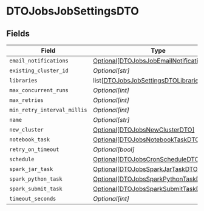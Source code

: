 # DTOJobsJobSettingsDTO


## Fields

| Field                                                                                               | Type                                                                                                | Required                                                                                            | Description                                                                                         |
| --------------------------------------------------------------------------------------------------- | --------------------------------------------------------------------------------------------------- | --------------------------------------------------------------------------------------------------- | --------------------------------------------------------------------------------------------------- |
| `email_notifications`                                                                               | [Optional[DTOJobsJobEmailNotificationsDTO]](../../models/shared/dtojobsjobemailnotificationsdto.md) | :heavy_minus_sign:                                                                                  | N/A                                                                                                 |
| `existing_cluster_id`                                                                               | *Optional[str]*                                                                                     | :heavy_minus_sign:                                                                                  | N/A                                                                                                 |
| `libraries`                                                                                         | list[[DTOJobsJobSettingsDTOLibraries](../../models/shared/dtojobsjobsettingsdtolibraries.md)]       | :heavy_minus_sign:                                                                                  | N/A                                                                                                 |
| `max_concurrent_runs`                                                                               | *Optional[int]*                                                                                     | :heavy_minus_sign:                                                                                  | N/A                                                                                                 |
| `max_retries`                                                                                       | *Optional[int]*                                                                                     | :heavy_minus_sign:                                                                                  | N/A                                                                                                 |
| `min_retry_interval_millis`                                                                         | *Optional[int]*                                                                                     | :heavy_minus_sign:                                                                                  | N/A                                                                                                 |
| `name`                                                                                              | *Optional[str]*                                                                                     | :heavy_minus_sign:                                                                                  | N/A                                                                                                 |
| `new_cluster`                                                                                       | [Optional[DTOJobsNewClusterDTO]](../../models/shared/dtojobsnewclusterdto.md)                       | :heavy_minus_sign:                                                                                  | N/A                                                                                                 |
| `notebook_task`                                                                                     | [Optional[DTOJobsNotebookTaskDTO]](../../models/shared/dtojobsnotebooktaskdto.md)                   | :heavy_minus_sign:                                                                                  | N/A                                                                                                 |
| `retry_on_timeout`                                                                                  | *Optional[bool]*                                                                                    | :heavy_minus_sign:                                                                                  | N/A                                                                                                 |
| `schedule`                                                                                          | [Optional[DTOJobsCronScheduleDTO]](../../models/shared/dtojobscronscheduledto.md)                   | :heavy_minus_sign:                                                                                  | N/A                                                                                                 |
| `spark_jar_task`                                                                                    | [Optional[DTOJobsSparkJarTaskDTO]](../../models/shared/dtojobssparkjartaskdto.md)                   | :heavy_minus_sign:                                                                                  | N/A                                                                                                 |
| `spark_python_task`                                                                                 | [Optional[DTOJobsSparkPythonTaskDTO]](../../models/shared/dtojobssparkpythontaskdto.md)             | :heavy_minus_sign:                                                                                  | N/A                                                                                                 |
| `spark_submit_task`                                                                                 | [Optional[DTOJobsSparkSubmitTaskDTO]](../../models/shared/dtojobssparksubmittaskdto.md)             | :heavy_minus_sign:                                                                                  | N/A                                                                                                 |
| `timeout_seconds`                                                                                   | *Optional[int]*                                                                                     | :heavy_minus_sign:                                                                                  | N/A                                                                                                 |